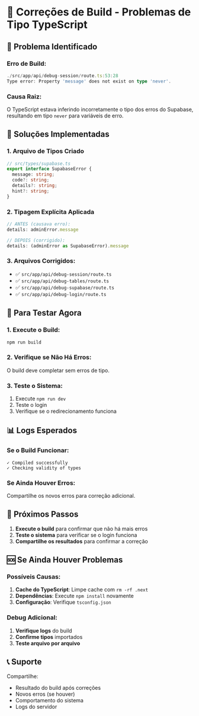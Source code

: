 # 🔧 Correções de Build - Problemas de Tipo TypeScript

## 🚨 **Problema Identificado**

### **Erro de Build:**
```typescript
./src/app/api/debug-session/route.ts:53:28
Type error: Property 'message' does not exist on type 'never'.
```

### **Causa Raiz:**
O TypeScript estava inferindo incorretamente o tipo dos erros do Supabase, resultando em tipo `never` para variáveis de erro.

## 🔧 **Soluções Implementadas**

### **1. Arquivo de Tipos Criado**
```typescript
// src/types/supabase.ts
export interface SupabaseError {
  message: string;
  code?: string;
  details?: string;
  hint?: string;
}
```

### **2. Tipagem Explícita Aplicada**
```typescript
// ANTES (causava erro):
details: adminError.message

// DEPOIS (corrigido):
details: (adminError as SupabaseError).message
```

### **3. Arquivos Corrigidos:**
- ✅ `src/app/api/debug-session/route.ts`
- ✅ `src/app/api/debug-tables/route.ts`
- ✅ `src/app/api/debug-supabase/route.ts`
- ✅ `src/app/api/debug-login/route.ts`

## 🧪 **Para Testar Agora**

### **1. Execute o Build:**
```bash
npm run build
```

### **2. Verifique se Não Há Erros:**
O build deve completar sem erros de tipo.

### **3. Teste o Sistema:**
1. Execute `npm run dev`
2. Teste o login
3. Verifique se o redirecionamento funciona

## 📊 **Logs Esperados**

### **Se o Build Funcionar:**
```
✓ Compiled successfully
✓ Checking validity of types
```

### **Se Ainda Houver Erros:**
Compartilhe os novos erros para correção adicional.

## 🚀 **Próximos Passos**

1. **Execute o build** para confirmar que não há mais erros
2. **Teste o sistema** para verificar se o login funciona
3. **Compartilhe os resultados** para confirmar a correção

## 🆘 **Se Ainda Houver Problemas**

### **Possíveis Causas:**
1. **Cache do TypeScript**: Limpe cache com `rm -rf .next`
2. **Dependências**: Execute `npm install` novamente
3. **Configuração**: Verifique `tsconfig.json`

### **Debug Adicional:**
1. **Verifique logs** do build
2. **Confirme tipos** importados
3. **Teste arquivo por arquivo**

## 📞 **Suporte**

Compartilhe:
- Resultado do build após correções
- Novos erros (se houver)
- Comportamento do sistema
- Logs do servidor
